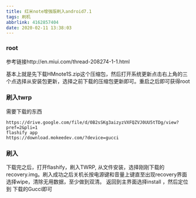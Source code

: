 ```yaml
---
title: 红米note增强版刷入android7.1
tags: 刷机
abbrlink: 4162857404
date: 2020-02-11 13:38:03
---
```


### root

参考链接http://en.miui.com/thread-208274-1-1.html

基本上就是先下载HMnote1S.zip这个压缩包，然后打开系统更新点击右上角的三个点选择从安装包更新，选择之前下载的压缩包更新即可。重启之后即可获得root

### 刷入twrp

需要下载的东西
```url
https://drive.google.com/file/d/0B2sSKg3aizyzVXFQZVJ0UU5tTDg/view?pref=2&pli=1
flashify app
https://download.mokeedev.com/?device=gucci
```
### 刷入

下载完之后，打开flashify，刷入TWRP, 从文件安装，选择刚刚下载的recovery.img。刷入成功之后关机长按电源键和音量上键直至出现recovery界面
选择wipe，清除无用数据，至少做到双清。
返回到主界面选择install ，然后定位到 下载的Gucci即可